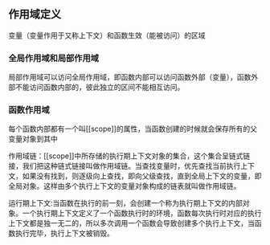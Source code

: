 ## 作用域定义
变量（变量作用于又称上下文）和函数生效（能被访问）的区域
### 全局作用域和局部作用域
局部作用域可以访问全局作用域，即函数内部可以访问函数外部（变量），函数外部不能访问函数内部的，彼此独立的区间不能相互访问。

### 函数作用域
每个函数内部都有一个叫[[scope]]的属性，当函数创建的时候就会保存所有的父变量对象到其中

作用域链：[[scope]]中所存储的执行期上下文对象的集合，这个集合呈链式链接，我们把这种链式链接叫做作用域链。当查找变量时，优先查找当前执行上下文，如果没有找到，则逐级向上查找，即向父级查找，直到全局上下文的变量，即全局对象。这样由多个执行上下文的变量对象构成的链表就叫做作用域链。

运行期上下文:当函数在执行的前一刻，会创建一个称为执行期上下文的内部对象。一个执行期上下文定义了一个函数执行时的环境，函数每次执行时对应的执行上下文都是独一无二的，所以多次调用一个函数会导致创建多个执行上下文，当函数执行完毕，执行上下文被销毁。
